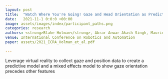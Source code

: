 ```yaml
---
layout: post
title:  "Watch Where You're Going! Gaze and Head Orientation as Predictors for Social Robot Navigation"
date:   2021-11-1 0:0:0 +00:00
image: assets/images/index/participant_paths.png
categories: research
authors: <strong>Blake Holman</strong>, Abrar Anwar Akash Singh, Mauricio Tec, Justin Hart, Peter Stone
venue: International Conference on Robotics and Automation
paper: assets/2021_ICRA_Holman_et_al.pdf

---
```

Leverage virtual reality to collect gaze and position data to create a predictive model and a mixed effects model to show gaze orientation precedes other features
